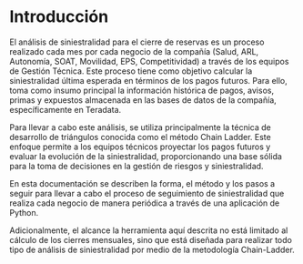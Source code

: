 # Introducción

El análisis de siniestralidad para el cierre de reservas es un proceso realizado cada mes por cada negocio de la compañía (Salud, ARL, Autonomía, SOAT, Movilidad, EPS, Competitividad) a través de los equipos de Gestión Técnica. Este proceso tiene como objetivo calcular la siniestralidad última esperada en términos de los pagos futuros. Para ello, toma como insumo principal la información histórica de pagos, avisos, primas y expuestos almacenada en las bases de datos de la compañía, específicamente en Teradata.

Para llevar a cabo este análisis, se utiliza principalmente la técnica de desarrollo de triángulos conocida como el método Chain Ladder. Este enfoque permite a los equipos técnicos proyectar los pagos futuros y evaluar la evolución de la siniestralidad, proporcionando una base sólida para la toma de decisiones en la gestión de riesgos y siniestralidad.

En esta documentación se describen la forma, el método y los pasos a seguir para llevar a cabo el proceso de seguimiento de siniestralidad que realiza cada negocio de manera periódica a través de una aplicación de Python.

Adicionalmente, el alcance la herramienta aquí descrita no está limitado al cálculo de los cierres mensuales, sino que está diseñada para realizar todo tipo de análisis de siniestralidad por medio de la metodología Chain-Ladder.
